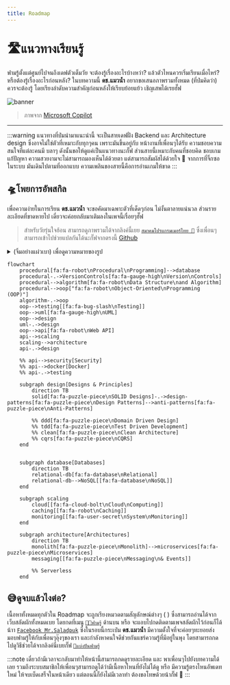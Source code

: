 ```yaml
---
title: Roadmap
---
```


# 🛣️แนวทางเรียนรู้

ฟามรู้ตั้งแต่ศูนย์ไปจนถึงเดฟตัวเต็มวัย จะต้องรู้เรื่องอะไรบ้างหว่า? แล้วตัวไหนควรเริ่มเรียนเมื่อไหร่? หรือต้องรู้เรื่องอะไรก่อนหลัง? ในบทความนี้ **ดช.แมวน้ำ** อยากขอเสนอภาพรวมทั้งหมด (ที่ป๋มคิดว่า) ควรจะต้องรู้ โดยเรียงลำดับความสำคัญก่อนหลังให้เรียบย้อยแย้ว เชิญเสพได้เรยฮั๊ฟ

![banner](/img/roadmap.jpg)

> ภาพจาก [Microsoft Copilot](https://th.bing.com/th/id/OIG2.E7.tLA2qmOffSVaS_RbW?pid=ImgGn)

---

<link href="https://cdnjs.cloudflare.com/ajax/libs/font-awesome/6.5.1/css/all.min.css" rel="stylesheet" />

:::warning
แนวทางที่ป๋มนำมาแนะนำนี้ จะเป็นสายเดฟฝั่ง <Gray>Backend</Gray> และ <Gray>Architecture design</Gray> ซึ่งอาจไม่ใช่ตัวที่เหมาะกับทุกๆคน เพราะมันขึ้นอยู่กับ หน้างานที่เพื่อนๆได้รับ ความชอบความสนใจที่แต่ละคนมี บลาๆ ดังนั้นขอให้ดูแค่เป็นแนวทางนะกั๊ฟ ส่วนสายนี้เหมาะกับคนที่ชอบคิด ชอบเกมแก้ปัญหา ความสวยงามจะไม่สามารถมองเห็นได้ด้วยตา แต่สามารถสัมผัสได้ด้วยใจ 💓 จากการที่จิ๊กซอในระบบ มันเดินไปตามที่ออกแบบ ความเพลินของสายนี้คือการอ่านเกมให้ขาด
:::

## 🛸โพยการอัพสกิล
เพื่อความง่ายในการเรียน **ดช.แมวน้ำ** จะขอคัดมาเฉพาะตัวที่เด็ดๆก่อน ไม่งั้นตาลายแน่นวล ส่วนรายละเอียดที่ขาดหายไป เดี๋ยวจะค่อยกลับมาเติมลงในเพจนี้เรื่อยๆฮั๊ฟ
> สำหรับวัยรุ่นใจฮ้อน สามารถดูภาพรวมได้จากลิงค์นี้เยย [`สมาคมโปรแกรมเมอร์ไทย 🎉`](https://roadmap.thaiprogrammer.org) ซึ่งเพื่อนๆสามารถเข้าไปช่วยแปลกันได้นะกั๊ฟจากตรงนี้ [Github](https://github.com/ThaiProgrammer/tpa-roadmap)

<details>
  <summary>(จิ้มอย่างแผ่วเบา) เพื่อดูความหมายของรูป</summary>
  <div>
    <div>
        ```mermaid
        flowchart
            Simple[เนื้อหาจบได้ด้วยตัวมันเอง]
            Complex[[มีรายละเอียดเยอะม๊วก\nแตกแขนงออกไปอีกหลายตัว]]
        ```
        ```mermaid
        flowchart
            A[A]-->AA[ต้องเรียน A ก่อน\nถึงจะเรียนก้อนนี้ได้]
            B[B]-.->BB["ไม่ต้องเรียน B ก็เรียนก้อนนี้ได้\n(ถ้าเรียนมาก่อนจะเข้าใจง่ายขึ้น)"]
        ```
        ```mermaid
        flowchart
            code[fa:fa-robot\nการเขียนโค้ด]
            database[fa:fa-database\nฐานข้อมูล]
            testing[fa:fa-bug-slash\nการทดสอบระบบ]
            utility[fa:fa-gauge-high\nตัวช่วย]
            design[fa:fa-puzzle-piece\nการออกแบบ]
            system[fa:fa-user-secret\nการดูแลระบบ]
            cloud[fa:fa-cloud-bolt\nคลาวด์]
        ```
    </div>
  </div>
</details>

```mermaid
flowchart
    procedural[fa:fa-robot\nProcedural\nProgramming]-->database
    procedural-.->VersionControls[fa:fa-gauge-high\nVersion\nControls]
    procedural-->algorithm[fa:fa-robot\nData Structure\nand Algorithm]
    procedural-->oop["fa:fa-robot\nObject-Oriented\nProgramming (OOP)"]
    algorithm-.->oop
    oop-->testing[[fa:fa-bug-slash\nTesting]]
    oop-->uml[fa:fa-gauge-high\nUML]
    oop-->design
    uml-.->design
    oop-->api[fa:fa-robot\nWeb API]
    api-->scaling
    scaling-->architecture
    api-.->design

    %% api-->security[Security]
    %% api-->docker[Docker]
    %% api-.->testing

    subgraph design[Designs & Principles]
        direction TB
        solid[fa:fa-puzzle-piece\nSOLID Designs]-.->design-patterns[fa:fa-puzzle-piece\nDesign Patterns]-->anti-patterns[fa:fa-puzzle-piece\nAnti-Patterns]

        %% ddd[fa:fa-puzzle-piece\nDomain Driven Design]
        %% tdd[fa:fa-puzzle-piece\nTest Driven Development]
        %% clean[fa:fa-puzzle-piece\nClean Architecture]
        %% cqrs[fa:fa-puzzle-piece\nCQRS]
    end


    subgraph database[Databases]
        direction TB
        relational-db[fa:fa-database\nRelational]
        relational-db-->NoSQL[[fa:fa-database\nNoSQL]]
    end

    subgraph scaling
        cloud[[fa:fa-cloud-bolt\nCloud\nComputing]]
        caching[[fa:fa-robot\nCaching]]
        monitoring[[fa:fa-user-secret\nSystem\nMonitoring]]
    end

    subgraph architecture[Architectures]
        direction TB
        monolith[fa:fa-puzzle-piece\nMonolith]-->microservices[fa:fa-puzzle-piece\nMicroservices]
        messaging[[fa:fa-puzzle-piece\nMessaging\n& Events]]

        %% Serverless
    end
```

## 😅ดูจบแล้วไงต่อ?
เนื้อหาทั้งหมดทุกตัวใน Roadmap จะถูกเรียงหมวดตามสัญลักษณ์ต่างๆ (<Icon icon="fa-solid fa-robot" /> <Icon icon="fa-solid fa-database" /> <Icon icon="fa-solid fa-bug-slash" /> <Icon icon="fa-solid fa-gauge-high" /> <Icon icon="fa-solid fa-puzzle-piece" /> <Icon icon="fa-solid fa-user-secret" /> <Icon icon="fa-solid fa-cloud-bolt" />) ซึ่งสามารถอ่านได้จากเว็บสลัดผักทั้งหมดเบย โดยกดที่เมนู [`🧑‍💻ฟามรู้`](/docs/category/contributions) ด้านบน หรือ จะแอบไปกดติดตามเพจสลัดผักไว้ก่อนก็ได้น้าา [`Facebook Mr.Saladpuk`](https://www.facebook.com/mr.saladpuk) ซึ่งในรอบนี้กระเป๋ม **ดช.แมวน้ำ** มีความตั้งใจที่จะค่อยๆทะยอยส่งมอบฟามรู้ให้กับเพื่อนๆอุ๊งๆของเรา และกำลังหาคนใจดีช่วยกันแชร์ความรู้ที่มีอยู่ในพุง โดยสามารถกดไปดูวิธีช่วยได้จากลิงค์นี่เบยกั๊ฟ [`🥳แบ่งปันฟามรู้`](/docs/contribute/creator)

:::note
เดี๋ยวถ้ามีเวลาจะกลับมาทำให้หน้านี้สามารถกดดูรายละเอียด และ พาเพื่อนๆไปยังบทความได้เลย รวมถึงระบบสมาชิกให้เพื่อนๆสามารถดูได้ว่ามีเนื้อหาไหนที่ยังไม่ได้ดู หรือ มีความรู้ตรงไหนอัพเดทใหม่ ให้จบเบ็ดเสร็จในหน้าเดียว แต่ตอนนี้ก็ยังไม่มีเวลาทำ ต้องขอโทษด้วยน้ากั๊ฟ 🙏
:::